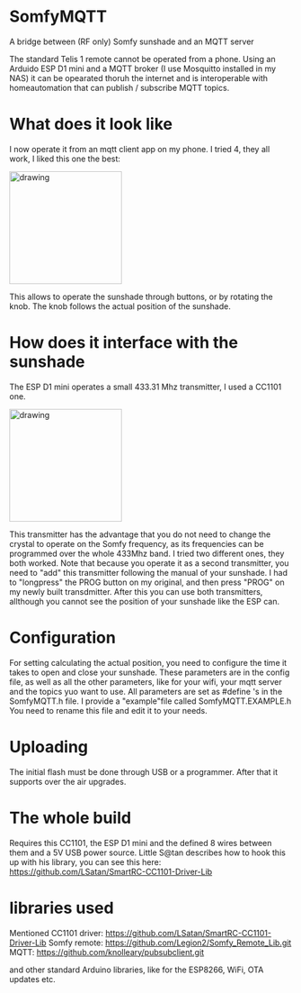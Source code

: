 # SomfyMQTT
A bridge between (RF only) Somfy sunshade and an MQTT server

The standard Telis 1 remote cannot be operated from a phone. Using an Arduido ESP D1 mini and a MQTT broker (I use Mosquitto installed in my NAS) it can be opearated thoruh the internet and is interoperable with homeautomation that can publish / subscribe MQTT topics.

# What does it look like
I now operate it from an mqtt client app on my phone. I tried 4, they all work, I liked this one the best:

<img src="https://user-images.githubusercontent.com/5008440/131183767-46c8a141-2b65-4d07-93be-a9f0270f46f7.jpeg" alt="drawing" width="200"/>

This allows to operate the sunshade through buttons, or by rotating the knob. The knob follows the actual position of the sunshade.

# How does it interface with the sunshade

The ESP D1 mini operates a small 433.31 Mhz transmitter, I used a CC1101 one. 

<img src="https://user-images.githubusercontent.com/5008440/131185271-522b3dfc-2b23-4d4f-8156-b0d0ea1be165.png" alt="drawing" width="200"/>

This transmitter has the advantage that you do not need to change the crystal to operate on the Somfy frequency, as its frequencies can be programmed over the whole 433Mhz band. I tried two different ones, they both worked. Note that because you operate it as a second transmitter, you need to "add" this transmitter following the manual of your sunshade. I had to "longpress" the PROG button on my original, and then press "PROG" on my newly built transdmitter. After this you can use both transmitters, allthough you cannot see the position of your sunshade like the ESP can.

# Configuration

For setting calculating the actual position, you need to configure the time it takes to open and close your sunshade. These parameters are in the config file, as well as all the other parameters, like for your wifi, your mqtt server and the topics yuo want to use. All parameters are set as #define 's in the SomfyMQTT.h file. I provide a "example"file called SomfyMQTT.EXAMPLE.h You need to rename this file and edit it to your needs.

# Uploading

The initial flash must be done through USB or a programmer. After that it supports over the air upgrades.

# The whole build

Requires this CC1101, the ESP D1 mini and the defined 8 wires between them and a 5V USB power source. Little S@tan describes how to hook this up with his library, you can see this here: https://github.com/LSatan/SmartRC-CC1101-Driver-Lib

# libraries used

Mentioned CC1101 driver: https://github.com/LSatan/SmartRC-CC1101-Driver-Lib
Somfy remote: https://github.com/Legion2/Somfy_Remote_Lib.git
MQTT: https://github.com/knolleary/pubsubclient.git

and other standard Arduino libraries, like for the ESP8266, WiFi, OTA updates etc.



